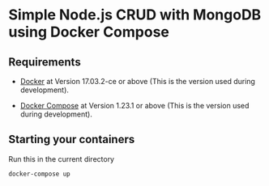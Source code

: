 # Simple Node.js CRUD with MongoDB using Docker Compose

## Requirements

* [Docker](https://www.docker.com/products/docker-desktop) at Version 17.03.2-ce or above (This is the version used during development).

* [Docker Compose](https://docs.docker.com/compose/install/) at Version 1.23.1 or above (This is the version used during development).

## Starting your containers

Run this in the current directory
```
docker-compose up
```
